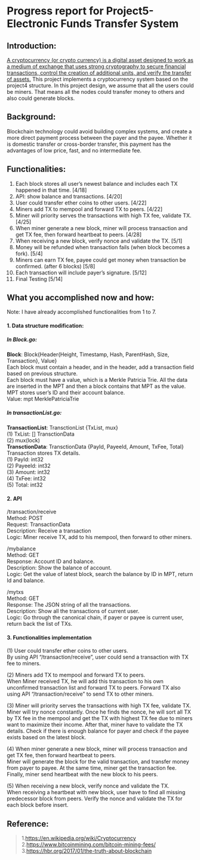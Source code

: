 # Progress report for Project5- Electronic Funds Transfer System

## Introduction:
[A cryptocurrency (or crypto currency) is a digital asset designed to work as a medium of exchange that uses strong cryptography to secure financial transactions, control the creation of additional units, and verify the transfer of assets.](https://en.wikipedia.org/wiki/Cryptocurrency)
This project implements a cryptocurrency system based on the project4 structure. In this project design, we assume that all the users could be miners. That means all the nodes could transfer money to others and also could generate blocks.

## Background:

Blockchain technology could avoid building complex systems, and create a more direct payment process between the payer and the payee. Whether it is domestic transfer or cross-border transfer, this payment has the advantages of low price, fast, and no intermediate fee.

## Functionalities:

1.	Each block stores all user’s newest balance and includes each TX happened in that time. [4/18]
2.	API: show balance and transactions. [4/20]
3.	User could transfer ether coins to other users. [4/22]
4.	Miners add TX to mempool and forward TX to peers. [4/22]
5.	Miner will priority serves the transactions with high TX fee, validate TX. [4/25]
6.	When miner generate a new block, miner will process transaction and get TX fee, then forward heartbeat to peers. [4/28]
7.	When receiving a new block, verify nonce and validate the TX. [5/1]
8.	Money will be refunded when transaction fails (when block becomes a fork). [5/4]
9.	Miners can earn TX fee, payee could get money when transaction be confirmed. (after 6 blocks) [5/8]
10.	Each transaction will include payer’s signature. [5/12]
11.	Final Testing [5/14]

## What you accomplished now and how:

Note: I have already accomplished functionalities from 1 to 7.
#### 1.	Data structure modification:
##### In Block.go:
**Block**:	Block{Header{Height, Timestamp, Hash, ParentHash, Size, Transaction}, Value}<br>
Each block must contain a header, and in the header, add a transaction field based on previous structure. <br>
Each block must have a value, which is a Merkle Patricia Trie. All the data are inserted in the MPT and then a block contains that MPT as the value. MPT stores user’s ID and their account balance.<br>
Value: mpt MerklePatriciaTrie<br>
##### In transactionList.go:
**TransactionList**:	TransctionList {TxList, mux}<br>
(1)	TxList: [] TransctionData<br>
(2)	mux(lock)<br>
**TransctionData**:  TransctionData {PayId, PayeeId, Amount, TxFee, Total}<br>
Transaction stores TX details.<br>
(1)	PayId: int32<br>
(2)	PayeeId: int32<br>
(3)	Amount: int32<br>
(4)	TxFee: int32<br>
(5)	Total: int32<br>

#### 2.	API

/transaction/receive<br>
Method: POST<br>
Request: TransactionData<br>
Description: Receive a transaction<br>
Logic: Miner receive TX, add to his mempool, then forward to other miners.<br>

/mybalance<br>
Method: GET<br>
Response: Account ID and balance.<br>
Description: Show the balance of account.<br>
Logic: Get the value of latest block, search the balance by ID in MPT, return Id and balance.<br>

/mytxs<br>
Method: GET<br>
Response: The JSON string of all the transactions.<br>
Description: Show all the transactions of current user.<br>
Logic: Go through the canonical chain, if payer or payee is current user, return back the list of TXs.<br>

#### 3.	Functionalities implementation

(1)	User could transfer ether coins to other users.<br>
By using API “/transaction/receive”, user could send a transaction with TX fee to miners.

(2)	Miners add TX to mempool and forward TX to peers.<br>
When Miner received TX, he will add this transaction to his own unconfirmed transaction list and forward TX to peers. Forward TX also using API “/transaction/receive” to send TX to other miners.

(3)	Miner will priority serves the transactions with high TX fee, validate TX.<br>
Miner will try nonce constantly. Once he finds the nonce, he will sort all TX by TX fee in the mempool and get the TX with highest TX fee due to miners want to maximize their income. After that, miner have to validate the TX details. Check if there is enough balance for payer and check if the payee exists based on the latest block. 

(4)	When miner generate a new block, miner will process transaction and get TX fee, then forward heartbeat to peers.<br>
Miner will generate the block for the valid transaction, and transfer money from payer to payee. At the same time, miner get the transaction fee. Finally, miner send heartbeat with the new block to his peers.

(5)	When receiving a new block, verify nonce and validate the TX.<br>
When receiving a heartbeat with new block, user have to find all missing predecessor block from peers. Verify the nonce and validate the TX for each block before insert.

## Reference:

> 1.https://en.wikipedia.org/wiki/Cryptocurrency<br>
> 2.https://www.bitcoinmining.com/bitcoin-mining-fees/<br>
> 3.https://hbr.org/2017/01/the-truth-about-blockchain<br>

